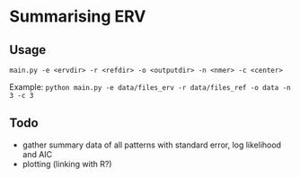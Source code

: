 # Summarising ERV

## Usage
`main.py -e <ervdir> -r <refdir> -o <outputdir> -n <nmer> -c <center>`  

Example: `python main.py -e data/files_erv -r data/files_ref -o data -n 3 -c 3`


## Todo
- gather summary data of all patterns with standard error, log likelihood and AIC
- plotting (linking with R?)
